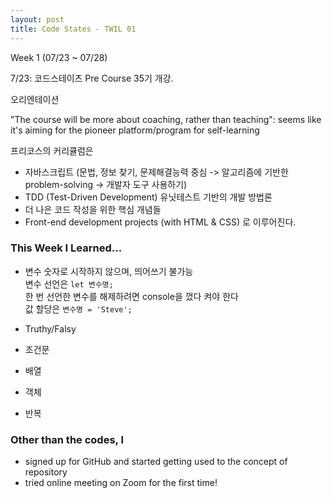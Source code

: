 ```yaml
---
layout: post
title: Code States - TWIL 01
---
```


Week 1 (07/23 ~ 07/28)

7/23: 코드스테이츠 Pre Course 35기 개강.

오리엔테이션

"The course will be more about coaching, rather than teaching": seems like it's aiming for the pioneer platform/program for self-learning

프리코스의 커리큘럼은
- 자바스크립트 (문법, 정보 찾기, 문제해결능력 중심 -> 알고리즘에 기반한 problem-solving -> 개발자 도구 사용하기)
- TDD (Test-Driven Development) 유닛테스트 기반의 개발 방법론
- 더 나은 코드 작성을 위한 핵심 개념들
- Front-end development projects (with HTML & CSS)
로 이루어진다.


### This Week I Learned...

- 변수
숫자로 시작하지 않으며, 띄어쓰기 불가능  
변수 선언은 `let 변수명;`  
한 번 선언한 변수를 해제하려면 console을 껐다 켜야 한다  
값 할당은 `변수명 = 'Steve';`  

- Truthy/Falsy

- 조건문
- 배열
- 객체
- 반복

### Other than the codes, I
+ signed up for GitHub and started getting used to the concept of repository
+ tried online meeting on Zoom for the first time!
